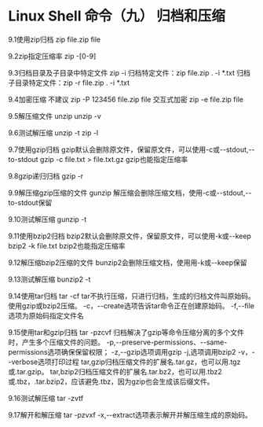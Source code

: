 # Linux Shell 命令（九） 归档和压缩


9.1使用zip归档
zip file.zip file

9.2zip指定压缩率
zip -[0-9]

9.3归档目录及子目录中特定文件
zip -i
归档特定文件：zip file.zip . -i \*.txt
归档子目录特定文件：zip -r file.zip . -i \*.txt

9.4加密压缩
不建议
zip -P 123456 file.zip file
交互式加密
zip -e file.zip file

9.5解压缩文件
unzip
unzip -v

9.6测试解压缩
unzip -t
zip -l

9.7使用gzip归档
gzip默认会删除原文件，保留原文件，可以使用-c或--stdout,--to-stdout
gzip -c file.txt > file.txt.gz
gzip也能指定压缩率

9.8gzip递归归档
gzip -r

9.9解压缩gzip压缩的文件
gunzip
解压缩会删除压缩文档，使用-c或--stdout,--to-stdout保留

9.10测试解压缩
gunzip -t

9.11使用bzip2归档
bzip2默认会删除原文件，保留原文件，可以使用-k或--keep
bzip2 -k file.txt
bzip2也能指定压缩率

9.12解压缩bzip2压缩的文件
bunzip2会删除压缩文档，使用用-k或--keep保留

9.13测试解压缩
bunzip2 -t

9.14使用tar归档
tar -cf
tar不执行压缩，只进行归档，生成的归档文件叫原始码。使用gzip或bzip2压缩。
-c，--create选项告诉tar命令正在创建原始码。
-f,--file选项为原始码指定文件名

9.15使用tar和gzip归档
tar -pzcvf
归档解决了gzip等命令压缩分离的多个文件时，产生多个压缩文件的问题。
-p,--preserve-permissions、--same-permissions选项确保保留权限；
-z,--gzip选项调用gzip
-j,选项调用bzip2
-v，--verbose选项打印过程
tar,gzip归档压缩文件的扩展名.tar.gz，也可以用.tgz或.tar.gzip。
tar,bzip2归档压缩文件的扩展名.tar.bz2，也可以用.tbz2或.tbz，.tar.bzip2，应该避免.tbz，因为gzip也会生成该后缀文件。

9.16测试解压缩
tar -zvtf

9.17解开和解压缩
tar -pzvxf
-x,--extract选项表示解开并解压缩生成的原始码。



